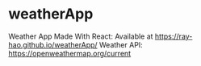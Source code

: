 # weatherApp

Weather App Made With React: Available at  https://ray-hao.github.io/weatherApp/
Weather API: https://openweathermap.org/current
